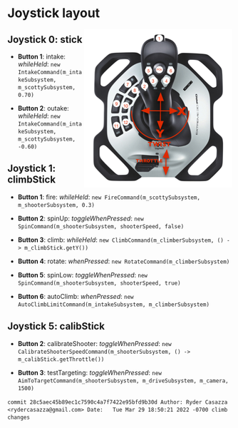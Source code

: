 # Joystick layout

<img align="right" src="Joystick.png">

## Joystick 0: stick

* __Button 1__: intake: _whileHeld_: ```new IntakeCommand(m_intakeSubsystem, m_scottySubsystem, 0.70)```

* __Button 2__: outake: _whileHeld_: ```new IntakeCommand(m_intakeSubsystem, m_scottySubsystem, -0.60)```

## Joystick 1: climbStick

* __Button 1__: fire: _whileHeld_: ```new FireCommand(m_scottySubsystem, m_shooterSubsystem, 0.3)```

* __Button 2__: spinUp: _toggleWhenPressed_: ```new SpinCommand(m_shooterSubsystem, shooterSpeed, false)```

* __Button 3__: climb: _whileHeld_: ```new ClimbCommand(m_climberSubsystem, () -> m_climbStick.getY())```

* __Button 4__: rotate: _whenPressed_: ```new RotateCommand(m_climberSubsystem)```

* __Button 5__: spinLow: _toggleWhenPressed_: ```new SpinCommand(m_shooterSubsystem, shooterSpeed, true)```

* __Button 6__: autoClimb: _whenPressed_: ```new AutoClimbLimitCommand(m_intakeSubsystem, m_climberSubsystem)```

## Joystick 5: calibStick

* __Button 2__: calibrateShooter: _toggleWhenPressed_: ```new CalibrateShooterSpeedCommand(m_shooterSubsystem, () -> m_calibStick.getThrottle())```

* __Button 3__: testTargeting: _toggleWhenPressed_: ```new AimToTargetCommand(m_shooterSubsystem, m_driveSubsystem, m_camera, 1500)```

```commit 28c5aec45b89ec1c7590c4a7f7422e95bfd9b30d Author: Ryder Casazza <rydercasazza@gmail.com> Date:   Tue Mar 29 18:50:21 2022 -0700 climb changes ```

